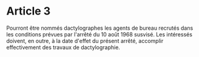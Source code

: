# Article 3

Pourront être nommés dactylographes les agents de bureau recrutés dans les conditions prévues par l'arrêté du 10 août 1968 susvisé. Les intéressés doivent, en outre, à la date d'effet du présent arrêté, accomplir effectivement des travaux de dactylographie.

